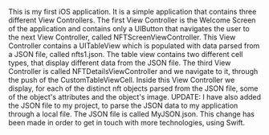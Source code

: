 This is my first iOS application. It is a simple application that contains three different View Controllers. The first View Controller is the
Welcome Screen of the application and contains only a UIButton that navigates the user to the next View Controller, called
NFTScreenViewController. This View Controller contains a UITableView which is populated with data parsed from a JSON file, called nfts1.json.
The table view contains two different cell types, that display different data from the JSON file. The third View Controller is called
NFTDetailsViewController and we navigate to it, through the push of the CustomTableViewCell. Inside this View Controller we display, for 
each of the distinct nft objects parsed from the JSON file, some of the object's attributes and the object's image.
UPDATE: I have also added the JSON file to my project, to parse the JSON data to my application through a local file. The JSON file is called MyJSON.json. This change has been made in order to get in touch with more technologies, using Swift.
